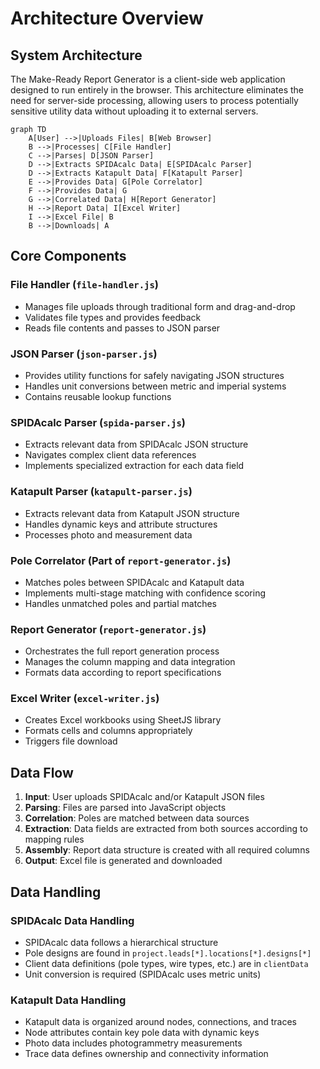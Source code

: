 # Architecture Overview

## System Architecture

The Make-Ready Report Generator is a client-side web application designed to run entirely in the browser. This architecture eliminates the need for server-side processing, allowing users to process potentially sensitive utility data without uploading it to external servers.

```mermaid
graph TD
    A[User] -->|Uploads Files| B[Web Browser]
    B -->|Processes| C[File Handler]
    C -->|Parses| D[JSON Parser]
    D -->|Extracts SPIDAcalc Data| E[SPIDAcalc Parser]
    D -->|Extracts Katapult Data| F[Katapult Parser]
    E -->|Provides Data| G[Pole Correlator]
    F -->|Provides Data| G
    G -->|Correlated Data| H[Report Generator]
    H -->|Report Data| I[Excel Writer]
    I -->|Excel File| B
    B -->|Downloads| A
```

## Core Components

### File Handler (`file-handler.js`)
- Manages file uploads through traditional form and drag-and-drop
- Validates file types and provides feedback
- Reads file contents and passes to JSON parser

### JSON Parser (`json-parser.js`)
- Provides utility functions for safely navigating JSON structures
- Handles unit conversions between metric and imperial systems
- Contains reusable lookup functions

### SPIDAcalc Parser (`spida-parser.js`)
- Extracts relevant data from SPIDAcalc JSON structure
- Navigates complex client data references
- Implements specialized extraction for each data field

### Katapult Parser (`katapult-parser.js`)
- Extracts relevant data from Katapult JSON structure
- Handles dynamic keys and attribute structures
- Processes photo and measurement data

### Pole Correlator (Part of `report-generator.js`)
- Matches poles between SPIDAcalc and Katapult data
- Implements multi-stage matching with confidence scoring
- Handles unmatched poles and partial matches

### Report Generator (`report-generator.js`)
- Orchestrates the full report generation process
- Manages the column mapping and data integration
- Formats data according to report specifications

### Excel Writer (`excel-writer.js`)
- Creates Excel workbooks using SheetJS library
- Formats cells and columns appropriately
- Triggers file download

## Data Flow

1. **Input**: User uploads SPIDAcalc and/or Katapult JSON files
2. **Parsing**: Files are parsed into JavaScript objects
3. **Correlation**: Poles are matched between data sources
4. **Extraction**: Data fields are extracted from both sources according to mapping rules
5. **Assembly**: Report data structure is created with all required columns
6. **Output**: Excel file is generated and downloaded

## Data Handling

### SPIDAcalc Data Handling
- SPIDAcalc data follows a hierarchical structure
- Pole designs are found in `project.leads[*].locations[*].designs[*]`
- Client data definitions (pole types, wire types, etc.) are in `clientData`
- Unit conversion is required (SPIDAcalc uses metric units)

### Katapult Data Handling
- Katapult data is organized around nodes, connections, and traces
- Node attributes contain key pole data with dynamic keys
- Photo data includes photogrammetry measurements
- Trace data defines ownership and connectivity information
